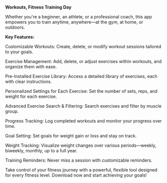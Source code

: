 **Workouts, Fitness Training Day**

Whether you're a beginner, an athlete, or a professional coach, this app empowers you to train anytime, anywhere—at the gym, at home, or outdoors.

**Key Features:**

Customizable Workouts: Create, delete, or modify workout sessions tailored to your goals.

Exercise Management: Add, delete, or adjust exercises within workouts, and organize them with ease.

Pre-Installed Exercise Library: Access a detailed library of exercises, each with clear instructions.

Personalized Settings for Each Exercise: Set the number of sets, reps, and weight for each exercise.

Advanced Exercise Search & Filtering: Search exercises and filter by muscle group.

Progress Tracking: Log completed workouts and monitor your progress over time.

Goal Setting: Set goals for weight gain or loss and stay on track.

Weight Tracking: Visualize weight changes over various periods—weekly, biweekly, monthly, up to a full year.

Training Reminders: Never miss a session with customizable reminders.

Take control of your fitness journey with a powerful, flexible tool designed for every fitness level. Download now and start achieving your goals!
